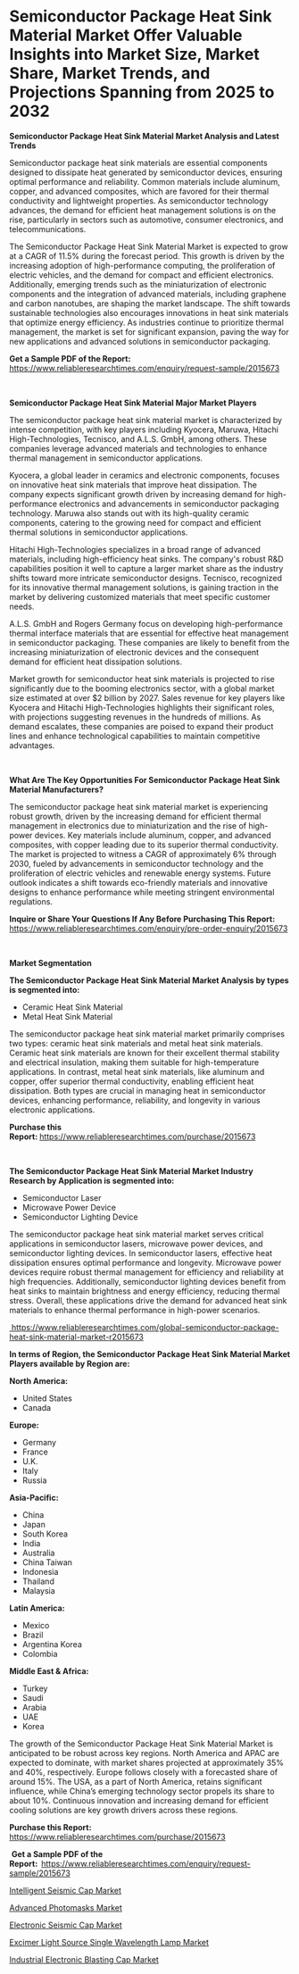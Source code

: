 <p><h1>Semiconductor Package Heat Sink Material Market Offer Valuable Insights into Market Size, Market Share, Market Trends, and Projections Spanning from 2025 to 2032</h1></p><p><strong>Semiconductor Package Heat Sink Material Market Analysis and Latest Trends</strong></p>
<p><p>Semiconductor package heat sink materials are essential components designed to dissipate heat generated by semiconductor devices, ensuring optimal performance and reliability. Common materials include aluminum, copper, and advanced composites, which are favored for their thermal conductivity and lightweight properties. As semiconductor technology advances, the demand for efficient heat management solutions is on the rise, particularly in sectors such as automotive, consumer electronics, and telecommunications.</p><p>The Semiconductor Package Heat Sink Material Market is expected to grow at a CAGR of 11.5% during the forecast period. This growth is driven by the increasing adoption of high-performance computing, the proliferation of electric vehicles, and the demand for compact and efficient electronics. Additionally, emerging trends such as the miniaturization of electronic components and the integration of advanced materials, including graphene and carbon nanotubes, are shaping the market landscape. The shift towards sustainable technologies also encourages innovations in heat sink materials that optimize energy efficiency. As industries continue to prioritize thermal management, the market is set for significant expansion, paving the way for new applications and advanced solutions in semiconductor packaging.</p></p>
<p><strong>Get a Sample PDF of the Report:&nbsp;</strong> <a href="https://www.reliableresearchtimes.com/enquiry/request-sample/2015673?utm_campaign=2263&utm_medium=2&utm_source=Github&utm_content=ia&utm_term=29032025&utm_id=semiconductor-package-heat-sink-material">https://www.reliableresearchtimes.com/enquiry/request-sample/2015673</a></p>
<p>&nbsp;</p>
<p><strong>Semiconductor Package Heat Sink Material Major Market Players</strong></p>
<p><p>The semiconductor package heat sink material market is characterized by intense competition, with key players including Kyocera, Maruwa, Hitachi High-Technologies, Tecnisco, and A.L.S. GmbH, among others. These companies leverage advanced materials and technologies to enhance thermal management in semiconductor applications.</p><p>Kyocera, a global leader in ceramics and electronic components, focuses on innovative heat sink materials that improve heat dissipation. The company expects significant growth driven by increasing demand for high-performance electronics and advancements in semiconductor packaging technology. Maruwa also stands out with its high-quality ceramic components, catering to the growing need for compact and efficient thermal solutions in semiconductor applications.</p><p>Hitachi High-Technologies specializes in a broad range of advanced materials, including high-efficiency heat sinks. The company's robust R&D capabilities position it well to capture a larger market share as the industry shifts toward more intricate semiconductor designs. Tecnisco, recognized for its innovative thermal management solutions, is gaining traction in the market by delivering customized materials that meet specific customer needs.</p><p>A.L.S. GmbH and Rogers Germany focus on developing high-performance thermal interface materials that are essential for effective heat management in semiconductor packaging. These companies are likely to benefit from the increasing miniaturization of electronic devices and the consequent demand for efficient heat dissipation solutions.</p><p>Market growth for semiconductor heat sink materials is projected to rise significantly due to the booming electronics sector, with a global market size estimated at over $2 billion by 2027. Sales revenue for key players like Kyocera and Hitachi High-Technologies highlights their significant roles, with projections suggesting revenues in the hundreds of millions. As demand escalates, these companies are poised to expand their product lines and enhance technological capabilities to maintain competitive advantages.</p></p>
<p>&nbsp;</p>
<p><strong>What Are The Key Opportunities For Semiconductor Package Heat Sink Material Manufacturers?</strong></p>
<p><p>The semiconductor package heat sink material market is experiencing robust growth, driven by the increasing demand for efficient thermal management in electronics due to miniaturization and the rise of high-power devices. Key materials include aluminum, copper, and advanced composites, with copper leading due to its superior thermal conductivity. The market is projected to witness a CAGR of approximately 6% through 2030, fueled by advancements in semiconductor technology and the proliferation of electric vehicles and renewable energy systems. Future outlook indicates a shift towards eco-friendly materials and innovative designs to enhance performance while meeting stringent environmental regulations.</p></p>
<p><strong>Inquire or Share Your Questions If Any Before Purchasing This Report:</strong> <a href="https://www.reliableresearchtimes.com/enquiry/pre-order-enquiry/2015673?utm_campaign=2263&utm_medium=2&utm_source=Github&utm_content=ia&utm_term=29032025&utm_id=semiconductor-package-heat-sink-material">https://www.reliableresearchtimes.com/enquiry/pre-order-enquiry/2015673</a></p>
<p>&nbsp;</p>
<p><strong>Market Segmentation</strong></p>
<p><strong>The Semiconductor Package Heat Sink Material Market Analysis by types is segmented into:</strong></p>
<p><ul><li>Ceramic Heat Sink Material</li><li>Metal Heat Sink Material</li></ul></p>
<p><p>The semiconductor package heat sink material market primarily comprises two types: ceramic heat sink materials and metal heat sink materials. Ceramic heat sink materials are known for their excellent thermal stability and electrical insulation, making them suitable for high-temperature applications. In contrast, metal heat sink materials, like aluminum and copper, offer superior thermal conductivity, enabling efficient heat dissipation. Both types are crucial in managing heat in semiconductor devices, enhancing performance, reliability, and longevity in various electronic applications.</p></p>
<p><strong>Purchase this Report:&nbsp;</strong><a href="https://www.reliableresearchtimes.com/purchase/2015673?utm_campaign=2263&utm_medium=2&utm_source=Github&utm_content=ia&utm_term=29032025&utm_id=semiconductor-package-heat-sink-material">https://www.reliableresearchtimes.com/purchase/2015673</a></p>
<p>&nbsp;</p>
<p><strong>The Semiconductor Package Heat Sink Material Market Industry Research by Application is segmented into:</strong></p>
<p><ul><li>Semiconductor Laser</li><li>Microwave Power Device</li><li>Semiconductor Lighting Device</li></ul></p>
<p><p>The semiconductor package heat sink material market serves critical applications in semiconductor lasers, microwave power devices, and semiconductor lighting devices. In semiconductor lasers, effective heat dissipation ensures optimal performance and longevity. Microwave power devices require robust thermal management for efficiency and reliability at high frequencies. Additionally, semiconductor lighting devices benefit from heat sinks to maintain brightness and energy efficiency, reducing thermal stress. Overall, these applications drive the demand for advanced heat sink materials to enhance thermal performance in high-power scenarios.</p></p>
<p><a href="https://www.reliableresearchtimes.com/global-semiconductor-package-heat-sink-material-market-r2015673?utm_campaign=2263&utm_medium=2&utm_source=Github&utm_content=ia&utm_term=29032025&utm_id=semiconductor-package-heat-sink-material">&nbsp;https://www.reliableresearchtimes.com/global-semiconductor-package-heat-sink-material-market-r2015673</a></p>
<p><strong>In terms of Region, the Semiconductor Package Heat Sink Material Market Players available by Region are:</strong></p>
<p>
    <p> <strong> North America: </strong>
        <ul>
            <li>United States</li>
            <li>Canada</li>
        </ul>
        </p> 
    <p> <strong> Europe: </strong>
        <ul>
            <li>Germany</li>
            <li>France</li>
            <li>U.K.</li>
            <li>Italy</li>
            <li>Russia</li>
        </ul>
        </p> 
    <p> <strong> Asia-Pacific: </strong>
        <ul>
            <li>China</li>
            <li>Japan</li>
            <li>South Korea</li>
            <li>India</li>
            <li>Australia</li>
            <li>China Taiwan</li>
            <li>Indonesia</li>
            <li>Thailand</li>
            <li>Malaysia</li>
        </ul>
        </p> 
    <p> <strong> Latin America: </strong>
        <ul>
            <li>Mexico</li>
            <li>Brazil</li>
            <li>Argentina Korea</li>
            <li>Colombia</li>
        </ul>
        </p> 
    <p> <strong> Middle East & Africa: </strong>
        <ul>
            <li>Turkey</li>
            <li>Saudi</li>
            <li>Arabia</li>
            <li>UAE</li>
            <li>Korea</li>
        </ul>
    </p>
    </p>
<p><p>The growth of the Semiconductor Package Heat Sink Material Market is anticipated to be robust across key regions. North America and APAC are expected to dominate, with market shares projected at approximately 35% and 40%, respectively. Europe follows closely with a forecasted share of around 15%. The USA, as a part of North America, retains significant influence, while China’s emerging technology sector propels its share to about 10%. Continuous innovation and increasing demand for efficient cooling solutions are key growth drivers across these regions.</p></p>
<p><strong>Purchase this Report: </strong><a href="https://www.reliableresearchtimes.com/purchase/2015673?utm_campaign=2263&utm_medium=2&utm_source=Github&utm_content=ia&utm_term=29032025&utm_id=semiconductor-package-heat-sink-material">https://www.reliableresearchtimes.com/purchase/2015673</a></p>
<p>&nbsp;<strong>Get a Sample PDF of the Report:&nbsp;&nbsp;</strong><a href="https://www.reliableresearchtimes.com/enquiry/request-sample/2015673?utm_campaign=2263&utm_medium=2&utm_source=Github&utm_content=ia&utm_term=29032025&utm_id=semiconductor-package-heat-sink-material">https://www.reliableresearchtimes.com/enquiry/request-sample/2015673</a></p>
<p><strong></strong></p>
<p><p><a href="https://www.linkedin.com/pulse/intelligent-seismic-cap-market-growth-study-provides-comprehensive-id4ie?utm_campaign=2263&utm_medium=2&utm_source=Github&utm_content=ia&utm_term=29032025&utm_id=semiconductor-package-heat-sink-material">Intelligent Seismic Cap Market</a></p><p><a href="https://github.com/szaszgrychkq/Market-Research-Report-List-1/blob/main/advanced-photomasks-market.md?utm_campaign=2263&utm_medium=2&utm_source=Github&utm_content=ia&utm_term=29032025&utm_id=semiconductor-package-heat-sink-material">Advanced Photomasks Market</a></p><p><a href="https://www.linkedin.com/pulse/electronic-seismic-cap-market-revenue-demand-forecast-83-cagr-2kp0e?utm_campaign=2263&utm_medium=2&utm_source=Github&utm_content=ia&utm_term=29032025&utm_id=semiconductor-package-heat-sink-material">Electronic Seismic Cap Market</a></p><p><a href="https://github.com/moroesarta/Market-Research-Report-List-1/blob/main/excimer-light-source-single-wavelength-lamp-market.md?utm_campaign=2263&utm_medium=2&utm_source=Github&utm_content=ia&utm_term=29032025&utm_id=semiconductor-package-heat-sink-material">Excimer Light Source Single Wavelength Lamp Market</a></p><p><a href="https://www.linkedin.com/pulse/comprehensive-industrial-electronic-blasting-cap-market-report-9nxme?utm_campaign=2263&utm_medium=2&utm_source=Github&utm_content=ia&utm_term=29032025&utm_id=semiconductor-package-heat-sink-material">Industrial Electronic Blasting Cap Market</a></p></p>